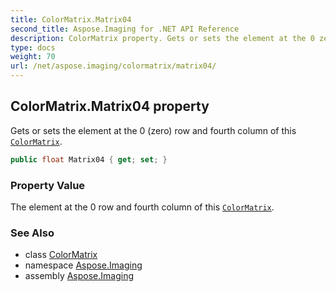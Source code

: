 ```yaml
---
title: ColorMatrix.Matrix04
second_title: Aspose.Imaging for .NET API Reference
description: ColorMatrix property. Gets or sets the element at the 0 zero row and fourth column of this ColorMatrix
type: docs
weight: 70
url: /net/aspose.imaging/colormatrix/matrix04/
---
```

## ColorMatrix.Matrix04 property

Gets or sets the element at the 0 (zero) row and fourth column of this [`ColorMatrix`](../).

```csharp
public float Matrix04 { get; set; }
```

### Property Value

The element at the 0 row and fourth column of this [`ColorMatrix`](../).

### See Also

* class [ColorMatrix](../)
* namespace [Aspose.Imaging](../../colormatrix/)
* assembly [Aspose.Imaging](../../../)


